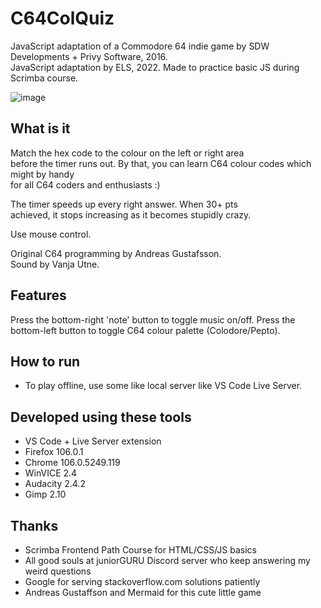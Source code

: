 # C64ColQuiz
JavaScript adaptation of a Commodore 64 indie game
by SDW Developments + Privy Software, 2016.  
JavaScript adaptation by ELS, 2022.
Made to practice basic JS during Scrimba course.

![image](https://user-images.githubusercontent.com/57393100/199811196-349ffb6a-ea46-4627-b033-fea0d06e2b11.png)

## What is it
Match the hex code to the colour on the left or right area  
before the timer runs out. By that, you can learn C64 colour codes which might by handy  
for all C64 coders and enthusiasts :)  

The timer speeds up every right answer. When 30+ pts  
achieved, it stops increasing as it becomes stupidly crazy.  

Use mouse control.  

Original C64 programming by Andreas Gustafsson.  
Sound by Vanja Utne.

## Features
Press the bottom-right 'note' button to toggle music on/off.
Press the bottom-left button to toggle C64 colour palette (Colodore/Pepto).

## How to run
- To play offline, use some like local server like VS Code Live Server.

## Developed using these tools
- VS Code + Live Server extension
- Firefox 106.0.1
- Chrome 106.0.5249.119
- WinVICE 2.4
- Audacity 2.4.2
- Gimp 2.10

## Thanks
- Scrimba Frontend Path Course for HTML/CSS/JS basics
- All good souls at juniorGURU Discord server who keep answering my weird questions
- Google for serving stackoverflow.com solutions patiently
- Andreas Gustaffson and Mermaid for this cute little game
